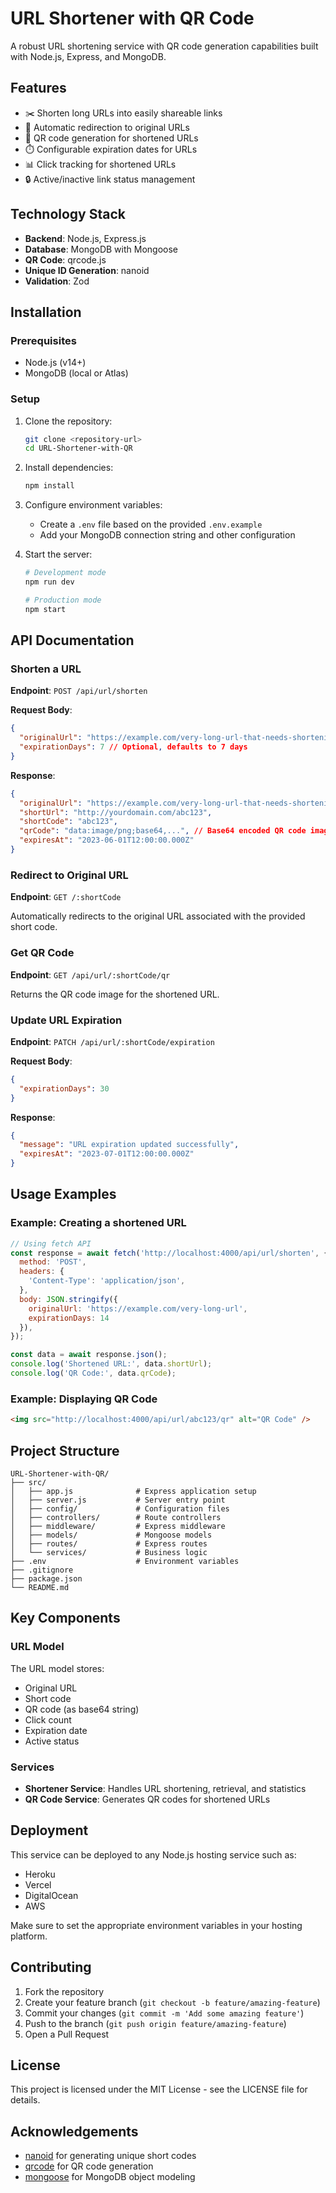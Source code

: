 # URL Shortener with QR Code

A robust URL shortening service with QR code generation capabilities built with Node.js, Express, and MongoDB.

## Features

- ✂️ Shorten long URLs into easily shareable links
- 🔄 Automatic redirection to original URLs
- 📱 QR code generation for shortened URLs
- ⏱️ Configurable expiration dates for URLs
- 📊 Click tracking for shortened URLs
- 🔒 Active/inactive link status management

## Technology Stack

- **Backend**: Node.js, Express.js
- **Database**: MongoDB with Mongoose
- **QR Code**: qrcode.js
- **Unique ID Generation**: nanoid
- **Validation**: Zod

## Installation

### Prerequisites

- Node.js (v14+)
- MongoDB (local or Atlas)

### Setup

1. Clone the repository:
   ```bash
   git clone <repository-url>
   cd URL-Shortener-with-QR
   ```

2. Install dependencies:
   ```bash
   npm install
   ```

3. Configure environment variables:
   - Create a `.env` file based on the provided `.env.example`
   - Add your MongoDB connection string and other configuration

4. Start the server:
   ```bash
   # Development mode
   npm run dev
   
   # Production mode
   npm start
   ```

## API Documentation

### Shorten a URL

**Endpoint**: `POST /api/url/shorten`

**Request Body**:
```json
{
  "originalUrl": "https://example.com/very-long-url-that-needs-shortening",
  "expirationDays": 7 // Optional, defaults to 7 days
}
```

**Response**:
```json
{
  "originalUrl": "https://example.com/very-long-url-that-needs-shortening",
  "shortUrl": "http://yourdomain.com/abc123",
  "shortCode": "abc123",
  "qrCode": "data:image/png;base64,...", // Base64 encoded QR code image
  "expiresAt": "2023-06-01T12:00:00.000Z"
}
```

### Redirect to Original URL

**Endpoint**: `GET /:shortCode`

Automatically redirects to the original URL associated with the provided short code.

### Get QR Code

**Endpoint**: `GET /api/url/:shortCode/qr`

Returns the QR code image for the shortened URL.

### Update URL Expiration

**Endpoint**: `PATCH /api/url/:shortCode/expiration`

**Request Body**:
```json
{
  "expirationDays": 30
}
```

**Response**:
```json
{
  "message": "URL expiration updated successfully",
  "expiresAt": "2023-07-01T12:00:00.000Z"
}
```

## Usage Examples

### Example: Creating a shortened URL

```javascript
// Using fetch API
const response = await fetch('http://localhost:4000/api/url/shorten', {
  method: 'POST',
  headers: {
    'Content-Type': 'application/json',
  },
  body: JSON.stringify({
    originalUrl: 'https://example.com/very-long-url',
    expirationDays: 14
  }),
});

const data = await response.json();
console.log('Shortened URL:', data.shortUrl);
console.log('QR Code:', data.qrCode);
```

### Example: Displaying QR Code

```html
<img src="http://localhost:4000/api/url/abc123/qr" alt="QR Code" />
```

## Project Structure

```
URL-Shortener-with-QR/
├── src/
│   ├── app.js              # Express application setup
│   ├── server.js           # Server entry point
│   ├── config/             # Configuration files
│   ├── controllers/        # Route controllers
│   ├── middleware/         # Express middleware
│   ├── models/             # Mongoose models
│   ├── routes/             # Express routes
│   └── services/           # Business logic
├── .env                    # Environment variables
├── .gitignore
├── package.json
└── README.md
```

## Key Components

### URL Model

The URL model stores:
- Original URL
- Short code
- QR code (as base64 string)
- Click count
- Expiration date
- Active status

### Services

- **Shortener Service**: Handles URL shortening, retrieval, and statistics
- **QR Code Service**: Generates QR codes for shortened URLs

## Deployment

This service can be deployed to any Node.js hosting service such as:
- Heroku
- Vercel
- DigitalOcean
- AWS

Make sure to set the appropriate environment variables in your hosting platform.

## Contributing

1. Fork the repository
2. Create your feature branch (`git checkout -b feature/amazing-feature`)
3. Commit your changes (`git commit -m 'Add some amazing feature'`)
4. Push to the branch (`git push origin feature/amazing-feature`)
5. Open a Pull Request

## License

This project is licensed under the MIT License - see the LICENSE file for details.

## Acknowledgements

- [nanoid](https://github.com/ai/nanoid) for generating unique short codes
- [qrcode](https://github.com/soldair/node-qrcode) for QR code generation
- [mongoose](https://mongoosejs.com) for MongoDB object modeling
